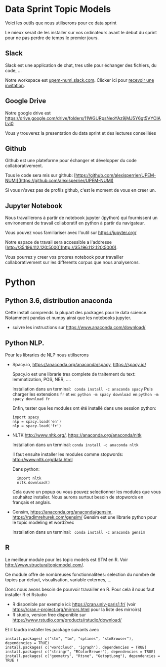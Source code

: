 # Data Sprint Topic Models

Voici les outils que nous utiliserons pour ce data sprint

Le mieux serait de les installer sur vos ordinateurs avant le debut du sprint pour ne pas perdre de temps le premier jours.

## Slack

Slack est une application de chat, tres utile pour échanger des fichiers, du code, ...

Notre workspace est [upem-numi.slack.com](https://upem-numi.slack.com). Clicker ici pour [recevoir une invitation](https://join.slack.com/t/upem-numi/shared_invite/enQtMjg1Njc5NDY5MDkwLTIxNzc0Nzk2NzRjOTNmOGExMTEyMDk1MmM5MjVkMTA2YTc2ZTMwMDhjZmFiMmEzMzRiMzA2NmQwZTAxYzJlNzk).

## Google Drive

Notre google drive est https://drive.google.com/drive/folders/11WGURpsNeoYAz9jMJ5Y6gt5VYOIALyi0

Vous y trouverez la presentation du data sprint et des lectures conseillées


##  Github

Github est une plateforme pour échanger et développer du code collaborativement.

Tous le code sera mis sur github: [https://github.com/alexisperrier/UPEM-NUMI](https://github.com/alexisperrier/UPEM-NUMI)

Si vous n'avez pas de profils github, c'est le moment de vous en creer un.


## Jupyter Notebook

Nous travaillerons à partir de notebook jupyter (ipython) qui fournissent un environement de travail collaboratif en python à partir du navigateur.

Vous pouvez vous familiariser avec l'outil sur https://jupyter.org/

Notre espace de travail sera accessible a l'addresse [http://35.196.112.120:5000](http://35.196.112.120:5000).

Vous pourrez y creer vos propres notebook pour travailler collaborativement sur les differents corpus que nous analyserons.

# Python

## Python 3.6, distribution anaconda
Cette install comprends la plupart des packages pour le data science. Notamment pandas et numpy ainsi que les notebooks jupyter.

* suivre les instructions sur https://www.anaconda.com/download/


## Python NLP.
Pour les libraries de NLP nous utiliserons

* Spacy.io, https://anaconda.org/anaconda/spacy, https://spacy.io/

    Spacy.io est une librarie tres complete de traitement du text: lemmatization, POS, NER, ....

    Installation dans un terminal: ```  conda install -c anaconda spacy ```
    Puis charger les extensions ```fr``` et ```en```:
    ```python -m spacy download en```
    ```python -m spacy download fr```

    Enfin, tester que les modules ont été installé dans une session python:
    ```
    import spacy
    nlp = spacy.load('en')
    nlp = spacy.load('fr')
    ```

* NLTK http://www.nltk.org/, https://anaconda.org/anaconda/nltk

    Installation dans un terminal: ``` conda install -c anaconda nltk ```

    Il faut ensuite installer les modules comme stopwords: http://www.nltk.org/data.html

    Dans python:

        import nltk
        nltk.download()

    Cela ouvre un popup ou vous pouvez selectionner les modules que vous souhaitez installer.
    Nous aurons surtout besoin de stopwords en français et anglais.

* Gensim, https://anaconda.org/anaconda/gensim, https://radimrehurek.com/gensim/
    Gensim est une librarie python pour le topic modeling et word2vec

    Installation dans un terminal: ```  conda install -c anaconda gensim  ```


## R

Le meilleur module pour les topic models est STM en R. Voir http://www.structuraltopicmodel.com/.

Ce module offre de nombreuses fonctionnalitées: selection du nombre de topics par defaut, visualisation, variable externes, ...

Donc nous avons besoin de pourvoir travailler en R. Pour cela il nous faut installer R et Rstudio

* R disponible par exemple ici: https://cran.univ-paris1.fr/ (voir https://cran.r-project.org/mirrors.html pour la liste des mirroirs)
* R studio, version free disponible sur https://www.rstudio.com/products/rstudio/download/

Et il faudra installer les package suivants avec

    install.packages( c("stm", "tm", "splines", "stmBrowser"), dependencies = TRUE)
    install.packages( c('wordcloud', 'igraph'), dependencies = TRUE)
    install.packages( c("stringr", "RColorBrewer"), dependencies = TRUE)
    install.packages( c("geometry", "Rtsne", "GetoptLong"), dependencies = TRUE )
